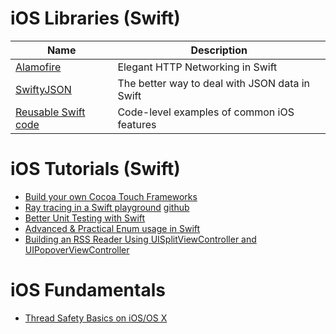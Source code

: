 
# iOS Libraries (Swift)

Name        | Description 
--- | ---
[Alamofire](https://github.com/Alamofire/Alamofire) | Elegant HTTP Networking in Swift
[SwiftyJSON](https://github.com/SwiftyJSON/SwiftyJSON) | The better way to deal with JSON data in Swift
[Reusable Swift code](https://github.com/carlbutron/Swift) | Code-level examples of common iOS features


# iOS Tutorials (Swift)

* [Build your own Cocoa Touch Frameworks](https://medium.com/@PyBaig/build-your-own-cocoa-touch-frameworks-in-swift-d4ea3d1f9ca3#.f85rb3ldg)
* [Ray tracing in a Swift playground](http://mhorga.org/2016/04/05/ray-tracing-in-a-swift-playground-part-3.html) [github](https://github.com/Swiftor/Raytracing3)
* [Better Unit Testing with Swift](http://masilotti.com/better-swift-unit-testing/)
* [Advanced & Practical Enum usage in Swift](http://appventure.me/2015/10/17/advanced-practical-enum-examples/)
* [Building an RSS Reader Using UISplitViewController and UIPopoverViewController](http://www.appcoda.com/building-rss-reader-using-uisplitviewcontroller-uipopoverviewcontroller/)

# iOS Fundamentals
* [Thread Safety Basics on iOS/OS X](http://blog.parse.com/learn/thread-safety-basics-on-iosos-x/)

